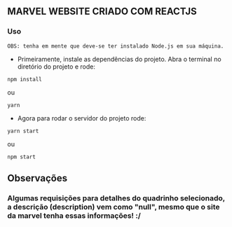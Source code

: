 ## MARVEL WEBSITE CRIADO COM REACTJS

### Uso

```OBS: tenha em mente que deve-se ter instalado Node.js em sua máquina.```

- Primeiramente, instale as dependências do projeto. Abra o terminal no diretório do projeto e rode: 
```
npm install
```
ou 
```
yarn
```

- Agora para rodar o servidor do projeto rode:

```
yarn start
```
ou 
```
npm start
```


## Observações 

### Algumas requisições para detalhes do quadrinho selecionado, a descrição (description) vem como "null", mesmo que o site da marvel tenha essas informações! :/

